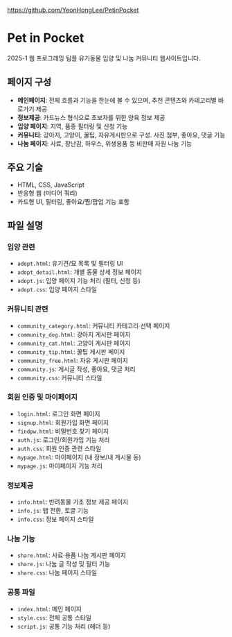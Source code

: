 https://github.com/YeonHongLee/PetinPocket

# Pet in Pocket
2025-1 웹 프로그래밍 팀플
유기동물 입양 및 나눔 커뮤니티 웹사이트입니다.

## 페이지 구성
- **메인페이지**: 전체 흐름과 기능을 한눈에 볼 수 있으며, 추천 콘텐츠와 카테고리별 바로가기 제공
- **정보제공**: 카드뉴스 형식으로 초보자를 위한 양육 정보 제공
- **입양 페이지**: 지역, 품종 필터링 및 신청 기능
- **커뮤니티**: 강아지, 고양이, 꿀팁, 자유게시판으로 구성. 사진 첨부, 좋아요, 댓글 기능
- **나눔 페이지**: 사료, 장난감, 하우스, 위생용품 등 비판매 자원 나눔 기능

## 주요 기술
- HTML, CSS, JavaScript
- 반응형 웹 (미디어 쿼리)
- 카드형 UI, 필터링, 좋아요/찜/팝업 기능 포함

## 파일 설명

### 입양 관련
- `adopt.html`: 유기견/묘 목록 및 필터링 UI
- `adopt_detail.html`: 개별 동물 상세 정보 페이지
- `adopt.js`: 입양 페이지 기능 처리 (필터, 신청 등)
- `adopt.css`: 입양 페이지 스타일

### 커뮤니티 관련
- `community_category.html`: 커뮤니티 카테고리 선택 페이지
- `community_dog.html`: 강아지 게시판 페이지
- `community_cat.html`: 고양이 게시판 페이지
- `community_tip.html`: 꿀팁 게시판 페이지
- `community_free.html`: 자유 게시판 페이지
- `community.js`: 게시글 작성, 좋아요, 댓글 처리
- `community.css`: 커뮤니티 스타일

### 회원 인증 및 마이페이지
- `login.html`: 로그인 화면 페이지
- `signup.html`: 회원가입 화면 페이지
- `findpw.html`: 비밀번호 찾기 페이지
- `auth.js`: 로그인/회원가입 기능 처리
- `auth.css`: 회원 인증 관련 스타일
- `mypage.html`: 마이페이지 (내 정보/내 게시물 등)
- `mypage.js`: 마이페이지 기능 처리

### 정보제공
- `info.html`: 반려동물 기초 정보 제공 페이지
- `info.js`: 탭 전환, 토글 기능
- `info.css`: 정보 페이지 스타일

### 나눔 기능
- `share.html`: 사료·용품 나눔 게시판 페이지
- `share.js`: 나눔 글 작성 및 필터 기능
- `share.css`: 나눔 페이지 스타일

### 공통 파일
- `index.html`: 메인 페이지
- `style.css`: 전체 공통 스타일
- `script.js`: 공통 기능 처리 (헤더 등)
